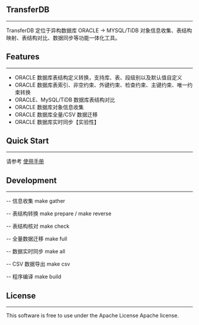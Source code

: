 TransferDB
-----------
-----
TransferDB 定位于异构数据库 ORACLE -> MYSQL/TiDB 对象信息收集、表结构映射、表结构对比、数据同步等功能一体化工具。

Features
--------
----
- ORACLE 数据库表结构定义转换，支持库、表、段级别以及默认值自定义
- ORACLE 数据库表索引、非空约束、外键约束、检查约束、主键约束、唯一约束转换
- ORACLE、MySQL/TiDB 数据库表结构对比
- ORACLE 数据库对象信息收集
- ORACLE 数据库全量/CSV 数据迁移
- ORACLE 数据库实时同步【实验性】

Quick Start
-----------
----
请参考 [使用手册](docs/user_guaid.md)

Development
-----------
----
-- 信息收集
make gather

-- 表结构转换
make prepare / make reverse

-- 表结构核对
make check

-- 全量数据迁移
make full

-- 数据实时同步
make all

-- CSV 数据导出
make csv

-- 程序编译
make build


License
-------
----
This software is free to use under the Apache License Apache license.

